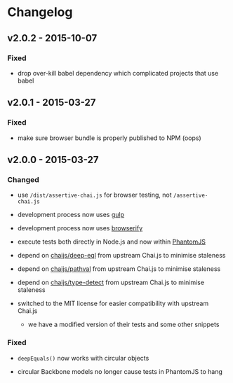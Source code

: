 # Changelog


## v2.0.2 - 2015-10-07

### Fixed

- drop over-kill babel dependency which complicated projects that use babel


## v2.0.1 - 2015-03-27

### Fixed

- make sure browser bundle is properly published to NPM (oops)


## v2.0.0 - 2015-03-27

### Changed

- use `/dist/assertive-chai.js` for browser testing, not `/assertive-chai.js`

- development process now uses [gulp](http://gulpjs.com/)

- development process now uses [browserify](http://browserify.org/)

- execute tests both directly in Node.js and now within [PhantomJS](http://phantomjs.org/)

- depend on [chaijs/deep-eql](https://github.com/chaijs/deep-eql) from upstream Chai.js to minimise staleness

- depend on [chaijs/pathval](https://github.com/chaijs/pathval) from upstream Chai.js to minimise staleness

- depend on [chaijs/type-detect](https://github.com/chaijs/type-detect) from upstream Chai.js to minimise staleness

- switched to the MIT license for easier compatibility with upstream Chai.js

    - we have a modified version of their tests and some other snippets

### Fixed

- `deepEquals()` now works with circular objects

- circular Backbone models no longer cause tests in PhantomJS to hang
